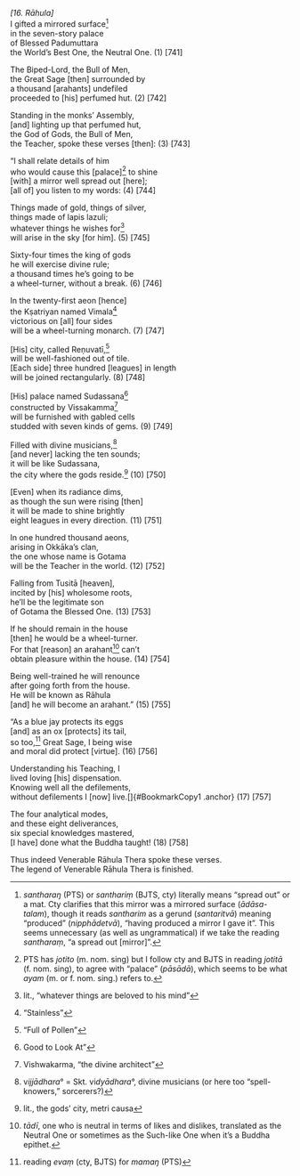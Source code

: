 *\[16. Rāhula\]*  
I gifted a mirrored surface[^1]  
in the seven-story palace  
of Blessed Padumuttara  
the World’s Best One, the Neutral One. (1) \[741\]

The Biped-Lord, the Bull of Men,  
the Great Sage \[then\] surrounded by  
a thousand \[arahants\] undefiled  
proceeded to \[his\] perfumed hut. (2) \[742\]

Standing in the monks’ Assembly,  
\[and\] lighting up that perfumed hut,  
the God of Gods, the Bull of Men,  
the Teacher, spoke these verses \[then\]: (3) \[743\]

“I shall relate details of him  
who would cause this \[palace\][^2] to shine  
\[with\] a mirror well spread out \[here\];  
\[all of\] you listen to my words: (4) \[744\]

Things made of gold, things of silver,  
things made of lapis lazuli;  
whatever things he wishes for[^3]  
will arise in the sky \[for him\]. (5) \[745\]

Sixty-four times the king of gods  
he will exercise divine rule;  
a thousand times he’s going to be  
a wheel-turner, without a break. (6) \[746\]

In the twenty-first aeon \[hence\]  
the Kṣatriyan named Vimala[^4]  
victorious on \[all\] four sides  
will be a wheel-turning monarch. (7) \[747\]

\[His\] city, called Reṇuvatī,[^5]  
will be well-fashioned out of tile.  
\[Each side\] three hundred \[leagues\] in length  
will be joined rectangularly. (8) \[748\]

\[His\] palace named Sudassana[^6]  
constructed by Vissakamma[^7]  
will be furnished with gabled cells  
studded with seven kinds of gems. (9) \[749\]

Filled with divine musicians,[^8]  
\[and never\] lacking the ten sounds;  
it will be like Sudassana,  
the city where the gods reside.[^9] (10) \[750\]

\[Even\] when its radiance dims,  
as though the sun were rising \[then\]  
it will be made to shine brightly  
eight leagues in every direction. (11) \[751\]

In one hundred thousand aeons,  
arising in Okkāka’s clan,  
the one whose name is Gotama  
will be the Teacher in the world. (12) \[752\]

Falling from Tusitā \[heaven\],  
incited by \[his\] wholesome roots,  
he’ll be the legitimate son  
of Gotama the Blessed One. (13) \[753\]

If he should remain in the house  
\[then\] he would be a wheel-turner.  
For that \[reason\] an arahant[^10] can’t  
obtain pleasure within the house. (14) \[754\]

Being well-trained he will renounce  
after going forth from the house.  
He will be known as Rāhula  
\[and\] he will become an arahant.” (15) \[755\]

“As a blue jay protects its eggs  
\[and\] as an ox \[protects\] its tail,  
so too,[^11] Great Sage, I being wise  
and moral did protect \[virtue\]. (16) \[756\]

Understanding his Teaching, I  
lived loving \[his\] dispensation.  
Knowing well all the defilements,  
without defilements I \[now\] live.[]{#BookmarkCopy1 .anchor} (17)
\[757\]

The four analytical modes,  
and these eight deliverances,  
six special knowledges mastered,  
\[I have\] done what the Buddha taught! (18) \[758\]

Thus indeed Venerable Rāhula Thera spoke these verses.  
The legend of Venerable Rāhula Thera is finished.  
[^1]: *santharaŋ* (PTS) or *santhariṃ* (BJTS, cty) literally means
    “spread out” or a mat. Cty clarifies that this mirror was a mirrored
    surface (*ādāsa-talam*), though it reads *santharim* as a gerund
    (*santaritvā*) meaning “produced” (*nipphādetvā*), “having produced
    a mirror I gave it”. This seems unnecessary (as well as
    ungrammatical) if we take the reading *santharaṃ*, “a spread out
    \[mirror\]”.  
[^2]: PTS has *jotito* (m. nom. sing) but I follow cty and BJTS in
    reading *jotitā* (f. nom. sing), to agree with “palace” (*pāsādā*),
    which seems to be what *ayam* (m. or f. nom. sing.) refers to.  
[^3]: lit., “whatever things are beloved to his mind”  
[^4]: “Stainless”  
[^5]: “Full of Pollen”  
[^6]: Good to Look At”  
[^7]: Vishwakarma, “the divine architect”  
[^8]: v*ijjādhara*° = Skt. vi*dyādhara*°, divine musicians (or here too
    “spell-knowers,” sorcerers?)  
[^9]: lit., the gods’ city, metri causa  
[^10]: *tādī*, one who is neutral in terms of likes and dislikes,
    translated as the Neutral One or sometimes as the Such-like One when
    it’s a Buddha epithet.  
[^11]: reading *evaṃ* (cty, BJTS) for *mamaŋ* (PTS)
